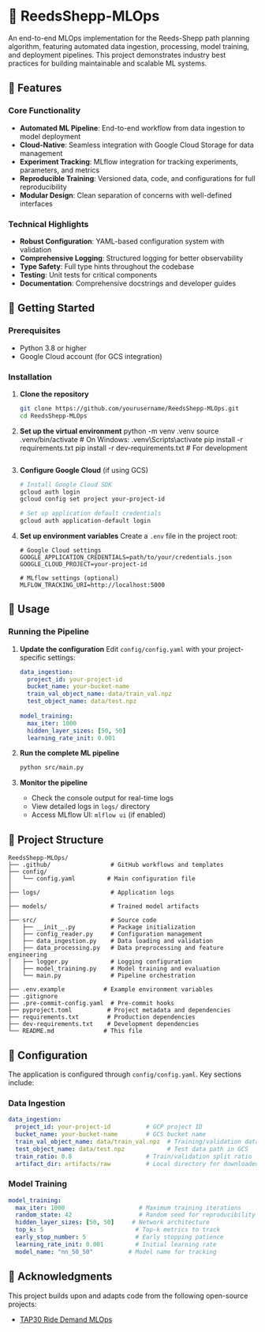 # 🚀 ReedsShepp-MLOps

An end-to-end MLOps implementation for the Reeds-Shepp path planning algorithm, featuring automated data ingestion, processing, model training, and deployment pipelines. This project demonstrates industry best practices for building maintainable and scalable ML systems.

## 📌 Features

### Core Functionality

- **Automated ML Pipeline**: End-to-end workflow from data ingestion to model deployment
- **Cloud-Native**: Seamless integration with Google Cloud Storage for data management
- **Experiment Tracking**: MLflow integration for tracking experiments, parameters, and metrics
- **Reproducible Training**: Versioned data, code, and configurations for full reproducibility
- **Modular Design**: Clean separation of concerns with well-defined interfaces

### Technical Highlights

- **Robust Configuration**: YAML-based configuration system with validation
- **Comprehensive Logging**: Structured logging for better observability
- **Type Safety**: Full type hints throughout the codebase
- **Testing**: Unit tests for critical components
- **Documentation**: Comprehensive docstrings and developer guides


## 🚀 Getting Started

### Prerequisites

- Python 3.8 or higher
- Google Cloud account (for GCS integration)

### Installation

1. **Clone the repository**
   ```bash
   git clone https://github.com/yourusername/ReedsShepp-MLOps.git
   cd ReedsShepp-MLOps
   ```

2. **Set up the virtual environment**
   python -m venv .venv
   source .venv/bin/activate  # On Windows: .venv\Scripts\activate
   pip install -r requirements.txt
   pip install -r dev-requirements.txt  # For development
   ```

3. **Configure Google Cloud** (if using GCS)
   ```bash
   # Install Google Cloud SDK
   gcloud auth login
   gcloud config set project your-project-id
   
   # Set up application default credentials
   gcloud auth application-default login
   ```

4. **Set up environment variables**
   Create a `.env` file in the project root:
   ```env
   # Google Cloud settings
   GOOGLE_APPLICATION_CREDENTIALS=path/to/your/credentials.json
   GOOGLE_CLOUD_PROJECT=your-project-id
   
   # MLflow settings (optional)
   MLFLOW_TRACKING_URI=http://localhost:5000
   ```

## 🚦 Usage

### Running the Pipeline

1. **Update the configuration**
   Edit `config/config.yaml` with your project-specific settings:
   ```yaml
   data_ingestion:
     project_id: your-project-id
     bucket_name: your-bucket-name
     train_val_object_name: data/train_val.npz
     test_object_name: data/test.npz
     
   model_training:
     max_iter: 1000
     hidden_layer_sizes: [50, 50]
     learning_rate_init: 0.001
   ```

2. **Run the complete ML pipeline**
   ```bash
   python src/main.py
   ```

3. **Monitor the pipeline**
   - Check the console output for real-time logs
   - View detailed logs in `logs/` directory
   - Access MLflow UI: `mlflow ui` (if enabled)

## 📂 Project Structure

```
ReedsShepp-MLOps/
├── .github/                 # GitHub workflows and templates
├── config/
│   └── config.yaml         # Main configuration file
│
├── logs/                    # Application logs
│
├── models/                  # Trained model artifacts
│
├── src/                     # Source code
│   ├── __init__.py          # Package initialization
│   ├── config_reader.py     # Configuration management
│   ├── data_ingestion.py    # Data loading and validation
│   ├── data_processing.py   # Data preprocessing and feature engineering
│   ├── logger.py            # Logging configuration
│   ├── model_training.py    # Model training and evaluation
│   └── main.py              # Pipeline orchestration
│
├── .env.example           # Example environment variables
├── .gitignore
├── .pre-commit-config.yaml  # Pre-commit hooks
├── pyproject.toml          # Project metadata and dependencies
├── requirements.txt        # Production dependencies
├── dev-requirements.txt    # Development dependencies
└── README.md              # This file
```

## 🔧 Configuration

The application is configured through `config/config.yaml`. Key sections include:

### Data Ingestion
```yaml
data_ingestion:
  project_id: your-project-id          # GCP project ID
  bucket_name: your-bucket-name        # GCS bucket name
  train_val_object_name: data/train_val.npz  # Training/validation data path in GCS
  test_object_name: data/test.npz            # Test data path in GCS
  train_ratio: 0.8                     # Train/validation split ratio
  artifact_dir: artifacts/raw          # Local directory for downloaded data
```

### Model Training
```yaml
model_training:
  max_iter: 1000                     # Maximum training iterations
  random_state: 42                   # Random seed for reproducibility
  hidden_layer_sizes: [50, 50]     # Network architecture
  top_k: 5                          # Top-k metrics to track
  early_stop_number: 5              # Early stopping patience
  learning_rate_init: 0.001         # Initial learning rate
  model_name: "nn_50_50"          # Model name for tracking
```

## 🙏 Acknowledgments

This project builds upon and adapts code from the following open-source projects:
- [TAP30 Ride Demand MLOps](https://github.com/aaghamohammadi/tap30-ride-demand-mlops)

